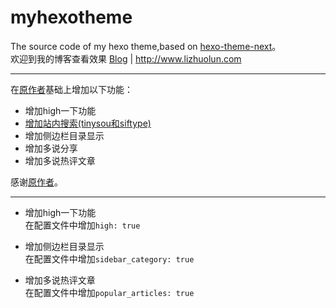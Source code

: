# myhexotheme
 The source code of my hexo theme,based on [hexo-theme-next](https://github.com/iissnan/hexo-theme-next)。  
 欢迎到我的博客查看效果
[Blog](http://www.lizhuolun.com) | http://www.lizhuolun.com

-----
在[原作者](https://github.com/iissnan/hexo-theme-next)基础上增加以下功能：

* 增加high一下功能
* [增加站内搜索(tinysou和siftype)](https://github.com/lzlun129/my-hexo-next/wiki/%E6%94%AF%E6%8C%81Swiftype-tinysou%E7%AB%99%E5%86%85%E6%90%9C%E7%B4%A2)
* 增加侧边栏目录显示
* 增加多说分享
* 增加多说热评文章

感谢[原作者](https://github.com/iissnan/hexo-theme-next)。

-------
* 增加high一下功能  
   在配置文件中增加`high: true`
   
* 增加侧边栏目录显示  
   在配置文件中增加`sidebar_category: true`   
   
* 增加多说热评文章  
   在配置文件中增加`popular_articles: true`


